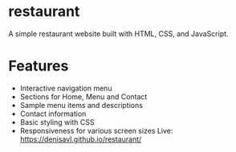 # restaurant
A simple restaurant website built with HTML, CSS, and JavaScript.

# Features
- Interactive navigation menu
- Sections for Home, Menu and Contact
- Sample menu items and descriptions
- Contact information
- Basic styling with CSS
- Responsiveness for various screen sizes
Live: https://denisavl.github.io/restaurant/
